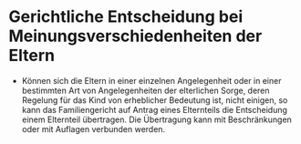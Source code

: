 # Gerichtliche Entscheidung bei Meinungsverschiedenheiten der Eltern

- Können sich die Eltern in einer einzelnen Angelegenheit oder in einer bestimmten Art von Angelegenheiten der elterlichen Sorge, deren Regelung für das Kind von erheblicher Bedeutung ist, nicht einigen, so kann das Familiengericht auf Antrag eines Elternteils die Entscheidung einem Elternteil übertragen. Die Übertragung kann mit Beschränkungen oder mit Auflagen verbunden werden.

